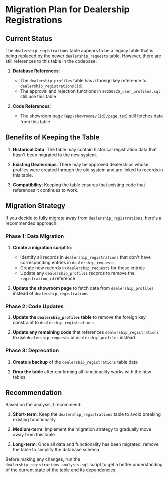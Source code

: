 # Migration Plan for Dealership Registrations

## Current Status

The `dealership_registrations` table appears to be a legacy table that is being replaced by the newer `dealership_requests` table. However, there are still references to this table in the codebase:

1. **Database References**:
   - The `dealership_profiles` table has a foreign key reference to `dealership_registrations(id)`
   - The approval and rejection functions in `20250225_user_profiles.sql` still use this table

2. **Code References**:
   - The showroom page (`app/showrooms/[id]/page.tsx`) still fetches data from this table

## Benefits of Keeping the Table

1. **Historical Data**: The table may contain historical registration data that hasn't been migrated to the new system.

2. **Existing Dealerships**: There may be approved dealerships whose profiles were created through the old system and are linked to records in this table.

3. **Compatibility**: Keeping the table ensures that existing code that references it continues to work.

## Migration Strategy

If you decide to fully migrate away from `dealership_registrations`, here's a recommended approach:

### Phase 1: Data Migration

1. **Create a migration script** to:
   - Identify all records in `dealership_registrations` that don't have corresponding entries in `dealership_requests`
   - Create new records in `dealership_requests` for these entries
   - Update any `dealership_profiles` records to remove the `registration_id` reference

2. **Update the showroom page** to fetch data from `dealership_profiles` instead of `dealership_registrations`

### Phase 2: Code Updates

1. **Update the `dealership_profiles` table** to remove the foreign key constraint to `dealership_registrations`

2. **Update any remaining code** that references `dealership_registrations` to use `dealership_requests` or `dealership_profiles` instead

### Phase 3: Deprecation

1. **Create a backup** of the `dealership_registrations` table data

2. **Drop the table** after confirming all functionality works with the new tables

## Recommendation

Based on the analysis, I recommend:

1. **Short-term**: Keep the `dealership_registrations` table to avoid breaking existing functionality

2. **Medium-term**: Implement the migration strategy to gradually move away from this table

3. **Long-term**: Once all data and functionality has been migrated, remove the table to simplify the database schema

Before making any changes, run the `dealership_registrations_analysis.sql` script to get a better understanding of the current state of the table and its dependencies.
